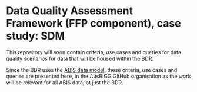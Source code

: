 # Data Quality Assessment Framework (FFP component), case study: SDM

This repository will soon contain criteria, use cases and queries for data quality scenarios for data that will be housed within the BDR.

Since the BDR uses the [ABIS data model](https://linked.data.gov.au/def/abis/spec), these criteria, use cases and queries are presented here, in the AusBIGG GitHub organisation as the work will be relevant for all ABIS data, ot just the BDR.
